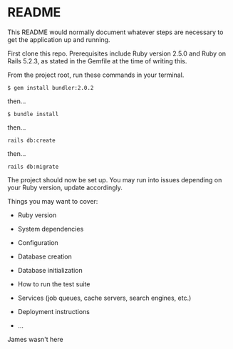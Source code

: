 # README

This README would normally document whatever steps are necessary to get the
application up and running.

First clone this repo. Prerequisites include Ruby version 2.5.0 and Ruby on Rails 5.2.3, as stated in the Gemfile at the time of writing this. 

From the project root, run these commands in your terminal.

```
$ gem install bundler:2.0.2
```
then...
```
$ bundle install
```
then...
```
rails db:create
```
then...
```
rails db:migrate
```

The project should now be set up. You may run into issues depending on your Ruby version, update accordingly. 

Things you may want to cover:

* Ruby version

* System dependencies

* Configuration

* Database creation

* Database initialization

* How to run the test suite

* Services (job queues, cache servers, search engines, etc.)

* Deployment instructions

* ...

James wasn't here
